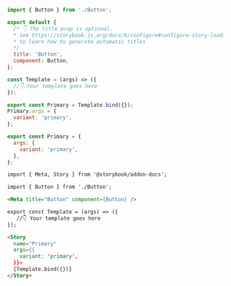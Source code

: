 ```js filename="Button.stories.js|jsx|ts|tsx" renderer="common" language="js"
import { Button } from './Button';

export default {
  /* 👇 The title prop is optional.
  * See https://storybook.js.org/docs/6/configure#configure-story-loading
  * to learn how to generate automatic titles
  */
  title: 'Button',
  component: Button,
};

const Template = (args) => ({
  //👇 Your template goes here
});

export const Primary = Template.bind({});
Primary.args = {
  variant: 'primary',
};

export const Primary = {
  args: {
    variant: 'primary',
  },
};
```
```md filename="Button.stories.mdx" renderer="common" language="mdx"
import { Meta, Story } from '@storybook/addon-docs';

import { Button } from './Button';

<Meta title="Button" component={Button} />

export const Template = (args) => ({
   //👇 Your template goes here
});

<Story 
  name="Primary"
  args={{ 
    variant: 'primary',
  }}>
  {Template.bind({})}
</Story>
```
